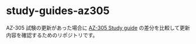 # study-guides-az305

AZ-305 試験の更新があった場合に [AZ-305 Study guide](https://learn.microsoft.com/en-us/certifications/resources/study-guides/az-305) の差分を比較して更新内容を確認するためのリポジトリです。
